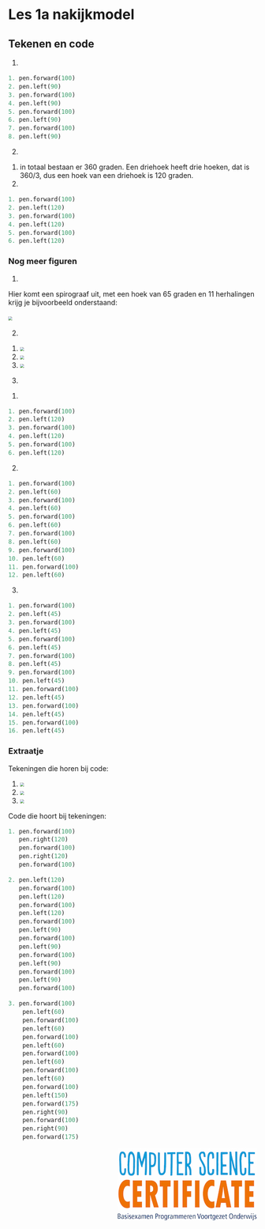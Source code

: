 # Les 1a nakijkmodel

## Tekenen en code

1) 
```python
1. pen.forward(100)
2. pen.left(90)
3. pen.forward(100)
4. pen.left(90)
5. pen.forward(100)
6. pen.left(90)
7. pen.forward(100)
8. pen.left(90)
```

2)
1. in totaal bestaan er 360 graden. Een driehoek heeft drie hoeken, dat is 360/3, dus een hoek van een driehoek is 120 graden. 
2. 
```python
1. pen.forward(100)
2. pen.left(120)
3. pen.forward(100)
4. pen.left(120)
5. pen.forward(100)
6. pen.left(120)
```

### Nog meer figuren

1)
Hier komt een spirograaf uit, met een hoek van 65 graden en 11 herhalingen krijg je bijvoorbeeld onderstaand:

<img src="../../img/image-20190415150322353.png" style="zoom:50%">

2)

1. <img src="../../img/image-20190415150543776.png" style="zoom:50%">

2. <img src="../../img/image-20190415150849824.png" style="zoom:50%">

3. <img src="../../img/image-20190415151021170.png" style="zoom:50%">

3) 

1. 

```python
1. pen.forward(100)
2. pen.left(120)
3. pen.forward(100)
4. pen.left(120)
5. pen.forward(100)
6. pen.left(120)
```

2.

```python
1. pen.forward(100)
2. pen.left(60)
3. pen.forward(100)
4. pen.left(60)
5. pen.forward(100)
6. pen.left(60)
7. pen.forward(100)
8. pen.left(60)
9. pen.forward(100)
10. pen.left(60)
11. pen.forward(100)
12. pen.left(60)
```

3.
```python
1. pen.forward(100)
2. pen.left(45)
3. pen.forward(100)
4. pen.left(45)
5. pen.forward(100)
6. pen.left(45)
7. pen.forward(100)
8. pen.left(45)
9. pen.forward(100)
10. pen.left(45)
11. pen.forward(100)
12. pen.left(45)
13. pen.forward(100)
14. pen.left(45)
15. pen.forward(100)
16. pen.left(45)
```

<div style="page-break-after: always;"></div>

### **Extraatje**

Tekeningen die horen bij code:

1. <img src="../../img/image-20190415153151230.png" style="zoom:50%">

2. <img src="../../img/image-20190415153242500.png" style="zoom:50%">

3. <img src="../../img/image-20190322130925083.png" style="zoom:50%">

Code die hoort bij tekeningen:

```python
1. pen.forward(100)
   pen.right(120)
   pen.forward(100)
   pen.right(120)
   pen.forward(100)
```
```python
2. pen.left(120)
   pen.forward(100)
   pen.left(120)
   pen.forward(100)
   pen.left(120)
   pen.forward(100)
   pen.left(90)
   pen.forward(100)
   pen.left(90)
   pen.forward(100)
   pen.left(90)
   pen.forward(100)
   pen.left(90)
   pen.forward(100)
```

```python
3. pen.forward(100)
	pen.left(60)
	pen.forward(100)
	pen.left(60)
	pen.forward(100)
	pen.left(60)
	pen.forward(100)
	pen.left(60)
	pen.forward(100)
	pen.left(60)
	pen.forward(100)
	pen.left(150)
	pen.forward(175)
	pen.right(90)
	pen.forward(100)
	pen.right(90)
	pen.forward(175)
```

<img src="../../img/logoCSCert_10cm.jpg" align="right">